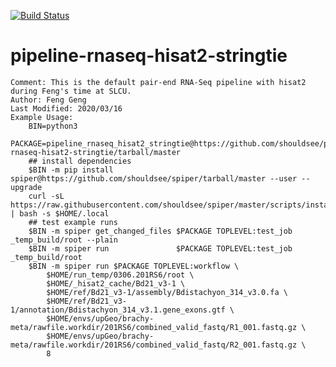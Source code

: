 [![Build Status](https://travis-ci.com/shouldsee/pipeline-rnaseq-hisat2-stringtie.svg?branch=master)](https://travis-ci.com/shouldsee/pipeline-rnaseq-hisat2-stringtie)

# pipeline-rnaseq-hisat2-stringtie

```
Comment: This is the default pair-end RNA-Seq pipeline with hisat2 during Feng's time at SLCU.
Author: Feng Geng
Last Modified: 2020/03/16
Example Usage: 
	BIN=python3
	PACKAGE=pipeline_rnaseq_hisat2_stringtie@https://github.com/shouldsee/pipeline-rnaseq-hisat2-stringtie/tarball/master
	## install dependencies
	$BIN -m pip install spiper@https://github.com/shouldsee/spiper/tarball/master --user --upgrade
	curl -sL https://raw.githubusercontent.com/shouldsee/spiper/master/scripts/install_singular.sh | bash -s $HOME/.local
	## test example runs
	$BIN -m spiper get_changed_files $PACKAGE TOPLEVEL:test_job _temp_build/root --plain
	$BIN -m spiper run               $PACKAGE TOPLEVEL:test_job _temp_build/root
	$BIN -m spiper run $PACKAGE TOPLEVEL:workflow \
		$HOME/run_temp/0306.201RS6/root \
		$HOME/_hisat2_cache/Bd21_v3-1 \
		$HOME/ref/Bd21_v3-1/assembly/Bdistachyon_314_v3.0.fa \
		$HOME/ref/Bd21_v3-1/annotation/Bdistachyon_314_v3.1.gene_exons.gtf \
		$HOME/envs/upGeo/brachy-meta/rawfile.workdir/201RS6/combined_valid_fastq/R1_001.fastq.gz \
		$HOME/envs/upGeo/brachy-meta/rawfile.workdir/201RS6/combined_valid_fastq/R2_001.fastq.gz \
		8
```

